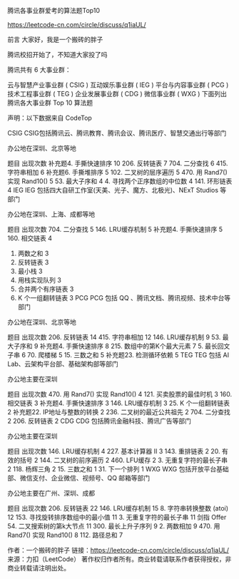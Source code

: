 腾讯各事业群爱考的算法题Top10

https://leetcode-cn.com/circle/discuss/q1iaUL/



前言
大家好，我是一个搬砖的胖子

腾讯校招开始了，不知道大家投了吗

腾讯共有 6 大事业群：

云与智慧产业事业群 ( CSIG )
互动娱乐事业群 ( IEG )
平台与内容事业群 ( PCG )
技术工程事业群 ( TEG )
企业发展事业群 ( CDG )
微信事业群 ( WXG )
下面列出腾讯各大事业群 Top 10 算法题

声明：以下数据来自 CodeTop

CSIG
CSIG包括腾讯云、腾讯教育、腾讯会议、腾讯医疗、智慧交通出行等部门

办公地在深圳、北京等地

题目	出现次数
补充题4. 手撕快速排序	10
206. 反转链表	7
704. 二分查找	6
415. 字符串相加	6
补充题6. 手撕堆排序	5
102. 二叉树的层序遍历	5
470. 用 Rand7() 实现 Rand10()	5
53. 最大子序和	4
4. 寻找两个正序数组的中位数	4
141. 环形链表	4
IEG
IEG 包括四大自研工作室(天美、光子、魔方、北极光)、NExT Studios 等部门

办公地在深圳、上海、成都等地

题目	出现次数
704. 二分查找	5
146. LRU缓存机制	5
补充题4. 手撕快速排序	5
160. 相交链表	4
1. 两数之和	3
206. 反转链表	3
155. 最小栈	3
232. 用栈实现队列	3
21. 合并两个有序链表	3
25. K 个一组翻转链表	3
PCG
PCG 包括 QQ 、腾讯文档、腾讯视频、技术中台等部门

办公地在深圳、北京等地

题目	出现次数
206. 反转链表	14
415. 字符串相加	12
146. LRU缓存机制	9
53. 最大子序和	9
补充题4. 手撕快速排序	8
215. 数组中的第K个最大元素	7
5. 最长回文子串	6
70. 爬楼梯	5
15. 三数之和	5
补充题23. 检测循环依赖	5
TEG
TEG 包括 AI Lab、云架构平台部、基础架构部等部门

办公地主要在深圳

题目	出现次数
470. 用 Rand7() 实现 Rand10()	4
121. 买卖股票的最佳时机	3
160. 相交链表	3
补充题4. 手撕快速排序	3
146. LRU缓存机制	3
25. K 个一组翻转链表	2
补充题22. IP地址与整数的转换	2
236. 二叉树的最近公共祖先	2
704. 二分查找	2
206. 反转链表	2
CDG
CDG 包括腾讯金融科技、腾讯广告等部门

办公地主要在深圳

题目	出现次数
146. LRU缓存机制	4
227. 基本计算器 II	3
143. 重排链表	2
20. 有效的括号	2
144. 二叉树的前序遍历	2
460. LFU缓存	2
3. 无重复字符的最长子串	2
118. 杨辉三角	2
15. 三数之和	1
31. 下一个排列	1
WXG
WXG 包括开放平台基础部、微信支付、企业微信、视频号、QQ 邮箱等部门

办公地主要在广州、深圳、成都

题目	出现次数
206. 反转链表	22
146. LRU缓存机制	15
8. 字符串转换整数 (atoi)	12
153. 寻找旋转排序数组中的最小值	11
3. 无重复字符的最长子串	11
剑指 Offer 54. 二叉搜索树的第k大节点	11
300. 最长上升子序列	9
2. 两数相加	9
470. 用 Rand7() 实现 Rand10()	8
112. 路径总和	7

作者：一个搬砖的胖子
链接：https://leetcode-cn.com/circle/discuss/q1iaUL/
来源：力扣（LeetCode）
著作权归作者所有。商业转载请联系作者获得授权，非商业转载请注明出处。